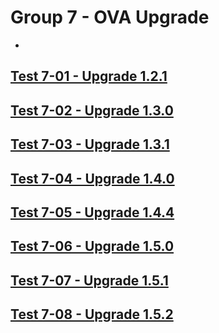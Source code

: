 Group 7 - OVA Upgrade
=======
-
[Test 7-01 - Upgrade 1.2.1](7-01-Upgrade-1.2.1.md)
-
[Test 7-02 - Upgrade 1.3.0](7-02-Upgrade-1.3.0.md)
-
[Test 7-03 - Upgrade 1.3.1](7-03-Upgrade-1.3.1.md)
-
[Test 7-04 - Upgrade 1.4.0](7-04-Upgrade-1.4.0.md)
-
[Test 7-05 - Upgrade 1.4.4](7-05-Upgrade-1.4.4.md)
-
[Test 7-06 - Upgrade 1.5.0](7-06-Upgrade-1.5.0.md)
-
[Test 7-07 - Upgrade 1.5.1](7-07-Upgrade-1.5.1.md)
-
[Test 7-08 - Upgrade 1.5.2](7-08-Upgrade-1.5.2.md)
-
